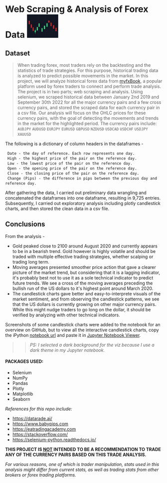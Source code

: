 # Web Scraping & Analysis of Forex Data <img src="image/1.jpg" width="100" height="75" />



## Dataset

> When trading forex, most traders rely on the backtesting and the statistics of trade strategies. For this purpose, historical trading data is analyzed to predict possible movements in the market. In this project, we will analyze historical forex data from [myfxBook](https://www.myfxbook.com), a popular platform used by forex traders to connect and perform trade analysis. The project is in two parts; web scraping and analysis. Using selenium, we scraped historical data between January 2nd 2019 and September 30th 2022 for all the major currency pairs and a few cross currency pairs, and stored the scraped  data for each currency pair in a csv file. Our analysis will focus on the OHLC prices for these currency pairs, with the goal of detecting the movements and trends in the market for the highlighted period.
The currency pairs include: `AUDJPY` `AUDUSD` `EURJPY` `EURUSD` `GBPUSD` `NZDUSD` `USDCAD` `USDCHF` `USDJPY` `XAUUSD`

The following is a dictionary of column headers in the dataframes -

     Date - the day of reference. Each row represents one day.
     High - the highest price of the pair on the reference day.
     Low - the lowest price of the pair on the reference day.
     Open - the opening price of the pair on the reference day.
     Close - the closing price of the pair on the reference day.
     Change (Pips) - the difference in pips between the previous day and reference day.


After gathering the data, I carried out preliminary data wrangling and concatenated the dataframes into one dataframe, resulting in 9,725 entries. Subsequently, I carried out exploratory analysis including plotly candlestick charts, and then stored the clean data in a csv file.


## Conclusions

From the analysis -


- Gold peaked close to 2100 around August 2020 and currently appears to be in a bearish trend. Gold however is highly volatile and should be traded with multiple effective trading strategies, whether scalping or trading long term.
- Moving averages presented smoother price action that gave a clearer picture of the market trend, but considering that it is a lagging indicator, it's probably best not to use it as a sole technical indicator to predict future trends. We see a cross of the moving averages preceding the bullish run of the US dollars to it's highest point around March 2020.
- The candlestick charts gave better and easy-to-interprete visuals of the market sentiment, and from observing the candlestick patterns, we see that the US dollars is currently growing on other major currency pairs. While this might nudge traders to go long on the dollar, it should be verified by analyzing with other technical indicators.

Screenshots of some candlestick charts were added to the notebook for an overview on GitHub, but to view all the interactive candlestick charts, copy the iPython [notebook url](https://github.com/owhonda-moses/Forex_Web_Scraping_and_Analysis/blob/master/forex_analysis.ipynb) and paste it in <u>[Jupyter Notebook Viewer](https://nbviewer.org/)</u>.

>>_PS: I selected a dark background for the viz because I use a dark theme in my Jupyter notebook._

#### PACKAGES USED:

- Selenium
- NumPy
- Pandas
- Plotly
- Matplotlib
- Seaborn

_References for this repo include:_
- https://datarade.ai/
- https://www.babypips.com
- https://eatradingacademy.com
- https://stackoverflow.com/
- https://selenium-python.readthedocs.io/

**THIS PROJECT IS <u>NOT</u> INTENDED TO BE A RECOMMENDATION TO TRADE ANY OF THE CURRENCY PAIRS BASED ON THIS TRADE ANALYSIS.**

_For various reasons, one of which is trader manipulation, stats used in this analysis might differ from current stats, as well as trading stats from other brokers or forex trading platforms._
